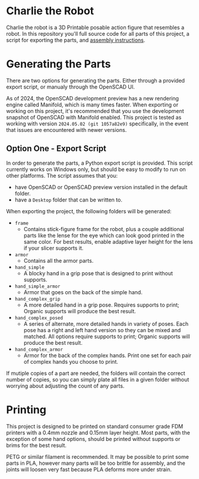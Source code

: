 # Charlie the Robot

Charlie the robot is a 3D Printable posable action figure that resembles a robot. In this repository you'll full source code for all parts of this project, a script for exporting the parts, and [assembly instructions](assembly/README.md).

# Generating the Parts

There are two options for generating the parts. Either through a provided export script, or manualy through the OpenSCAD UI.

As of 2024, the OpenSCAD development preview has a new rendering engine called Manifold, which is many times faster. When exporting or working on this project, it's recommended that you use the development snapshot of OpenSCAD with Manifold enabled. This project is tested as working with version `2024.05.02 (git 1057a82e9)` specifically, in the event that issues are encountered with newer versions.

## Option One - Export Script

In order to generate the parts, a Python export script is provided. This script currently works on Windows only, but should be easy to modify to run on other platforms. The script assumes that you:
* have OpenSCAD or OpenSCAD preview version installed in the default folder.
* have a `Desktop` folder that can be written to.

When exporting the project, the following folders will be generated:
* `frame`
  * Contains stick-figure frame for the robot, plus a couple additional parts like the lense for the eye which can look good printed in the same color. For best results, enable adaptive layer height for the lens if your slicer supports it.
* `armor`
  * Contains all the armor parts.
* `hand_simple`
  * A blocky hand in a grip pose that is designed to print without supports.
* `hand_simple_armor`
  * Armor that goes on the back of the simple hand.
* `hand_complex_grip`
  * A more detailed hand in a grip pose. Requires supports to print; Organic supports will produce the best result.
* `hand_complex_posed`
  * A series of alternate, more detailed hands in variety of poses. Each pose has a right and left hand version so they can be mixed and matched. All options require supports to print; Organic supports will produce the best result.
* `hand_complex_armor`
  * Armor for the back of the complex hands. Print one set for each pair of complex hands you choose to print.

If mutiple copies of a part are needed, the folders will contain the correct number of copies, so you can simply plate all files in a given folder without worrying about adjusting the count of any parts.

# Printing

This project is designed to be printed on standard consumer grade FDM printers with a 0.4mm nozzle and 0.15mm layer height. Most parts, with the exception of some hand options, should be printed without supports or brims for the best result.

PETG or similar filament is recommended. It may be possible to print some parts in PLA, however many parts will be too brittle for assembly, and the joints will loosen very fast because PLA deforms more under strain.
